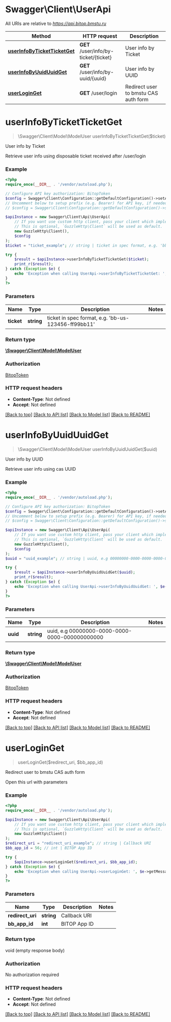 # Swagger\Client\UserApi

All URIs are relative to *https://api.bitop.bmstu.ru*

Method | HTTP request | Description
------------- | ------------- | -------------
[**userInfoByTicketTicketGet**](UserApi.md#userInfoByTicketTicketGet) | **GET** /user/info/by-ticket/{ticket} | User info by Ticket
[**userInfoByUuidUuidGet**](UserApi.md#userInfoByUuidUuidGet) | **GET** /user/info/by-uuid/{uuid} | User info by UUID
[**userLoginGet**](UserApi.md#userLoginGet) | **GET** /user/login | Redirect user to bmstu CAS auth form


# **userInfoByTicketTicketGet**
> \Swagger\Client\Model\ModelUser userInfoByTicketTicketGet($ticket)

User info by Ticket

Retrieve user info using disposable ticket received after /user/login

### Example
```php
<?php
require_once(__DIR__ . '/vendor/autoload.php');

// Configure API key authorization: BitopToken
$config = Swagger\Client\Configuration::getDefaultConfiguration()->setApiKey('x-bb-token', 'YOUR_API_KEY');
// Uncomment below to setup prefix (e.g. Bearer) for API key, if needed
// $config = Swagger\Client\Configuration::getDefaultConfiguration()->setApiKeyPrefix('x-bb-token', 'Bearer');

$apiInstance = new Swagger\Client\Api\UserApi(
    // If you want use custom http client, pass your client which implements `GuzzleHttp\ClientInterface`.
    // This is optional, `GuzzleHttp\Client` will be used as default.
    new GuzzleHttp\Client(),
    $config
);
$ticket = "ticket_example"; // string | ticket in spec format, e.g. 'bb-us-123456-ff99bb11'

try {
    $result = $apiInstance->userInfoByTicketTicketGet($ticket);
    print_r($result);
} catch (Exception $e) {
    echo 'Exception when calling UserApi->userInfoByTicketTicketGet: ', $e->getMessage(), PHP_EOL;
}
?>
```

### Parameters

Name | Type | Description  | Notes
------------- | ------------- | ------------- | -------------
 **ticket** | **string**| ticket in spec format, e.g. &#39;bb-us-123456-ff99bb11&#39; |

### Return type

[**\Swagger\Client\Model\ModelUser**](../Model/ModelUser.md)

### Authorization

[BitopToken](../../README.md#BitopToken)

### HTTP request headers

 - **Content-Type**: Not defined
 - **Accept**: Not defined

[[Back to top]](#) [[Back to API list]](../../README.md#documentation-for-api-endpoints) [[Back to Model list]](../../README.md#documentation-for-models) [[Back to README]](../../README.md)

# **userInfoByUuidUuidGet**
> \Swagger\Client\Model\ModelUser userInfoByUuidUuidGet($uuid)

User info by UUID

Retrieve user info using cas UUID

### Example
```php
<?php
require_once(__DIR__ . '/vendor/autoload.php');

// Configure API key authorization: BitopToken
$config = Swagger\Client\Configuration::getDefaultConfiguration()->setApiKey('x-bb-token', 'YOUR_API_KEY');
// Uncomment below to setup prefix (e.g. Bearer) for API key, if needed
// $config = Swagger\Client\Configuration::getDefaultConfiguration()->setApiKeyPrefix('x-bb-token', 'Bearer');

$apiInstance = new Swagger\Client\Api\UserApi(
    // If you want use custom http client, pass your client which implements `GuzzleHttp\ClientInterface`.
    // This is optional, `GuzzleHttp\Client` will be used as default.
    new GuzzleHttp\Client(),
    $config
);
$uuid = "uuid_example"; // string | uuid, e.g 00000000-0000-0000-0000-000000000000

try {
    $result = $apiInstance->userInfoByUuidUuidGet($uuid);
    print_r($result);
} catch (Exception $e) {
    echo 'Exception when calling UserApi->userInfoByUuidUuidGet: ', $e->getMessage(), PHP_EOL;
}
?>
```

### Parameters

Name | Type | Description  | Notes
------------- | ------------- | ------------- | -------------
 **uuid** | **string**| uuid, e.g 00000000-0000-0000-0000-000000000000 |

### Return type

[**\Swagger\Client\Model\ModelUser**](../Model/ModelUser.md)

### Authorization

[BitopToken](../../README.md#BitopToken)

### HTTP request headers

 - **Content-Type**: Not defined
 - **Accept**: Not defined

[[Back to top]](#) [[Back to API list]](../../README.md#documentation-for-api-endpoints) [[Back to Model list]](../../README.md#documentation-for-models) [[Back to README]](../../README.md)

# **userLoginGet**
> userLoginGet($redirect_uri, $bb_app_id)

Redirect user to bmstu CAS auth form

Open this url with parameters

### Example
```php
<?php
require_once(__DIR__ . '/vendor/autoload.php');

$apiInstance = new Swagger\Client\Api\UserApi(
    // If you want use custom http client, pass your client which implements `GuzzleHttp\ClientInterface`.
    // This is optional, `GuzzleHttp\Client` will be used as default.
    new GuzzleHttp\Client()
);
$redirect_uri = "redirect_uri_example"; // string | Callback URI
$bb_app_id = 56; // int | BITOP App ID

try {
    $apiInstance->userLoginGet($redirect_uri, $bb_app_id);
} catch (Exception $e) {
    echo 'Exception when calling UserApi->userLoginGet: ', $e->getMessage(), PHP_EOL;
}
?>
```

### Parameters

Name | Type | Description  | Notes
------------- | ------------- | ------------- | -------------
 **redirect_uri** | **string**| Callback URI |
 **bb_app_id** | **int**| BITOP App ID |

### Return type

void (empty response body)

### Authorization

No authorization required

### HTTP request headers

 - **Content-Type**: Not defined
 - **Accept**: Not defined

[[Back to top]](#) [[Back to API list]](../../README.md#documentation-for-api-endpoints) [[Back to Model list]](../../README.md#documentation-for-models) [[Back to README]](../../README.md)

